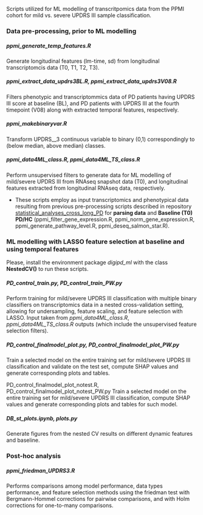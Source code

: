 Scripts utilized for ML modelling of transcritpomics data from the PPMI cohort for mild vs. severe UPDRS III sample classification.



### Data pre-processing, prior to ML modelling

##### ppmi_generate_temp_features.R
Generate longitudinal features (lm-time, sd) from longitudinal transcriptomcis data (T0, T1, T2, T3).

##### ppmi_extract_data_updrs3BL.R, ppmi_extract_data_updrs3V08.R
Filters phenotypic and transcriptommics data of PD patients having UPDRS III score at baseline (BL), and PD patients with UPDRS III at the fourth timepoint (V08) along with extracted temporal features, respectively. 

##### ppmi_makebinaryvar.R
Transform UPDRS__3 continuous variable to binary (0,1) correspondingly to (below median, above median) classes.

##### ppmi_data4ML_class.R, ppmi_data4ML_TS_class.R
Perform unsupervised filters to generate data for ML modelling of mild/severe UPDRS III from RNAseq snapshot data (T0), and longitudinal features extracted from longitudinal RNAseq data, respectively.

* These scripts employ as input transcriptomics and phenotypical data resulting from previous pre-processing scripts described in repository [statistical_analyses_cross_long_PD](https://gitlab.lcsb.uni.lu/elisa.gomezdelope/statistical_analyses_cross_long_pd) for **parsing data** and **Baseline (T0) PD/HC** (ppmi_filter_gene_expression.R, ppmi_norm_gene_expression.R, ppmi_generate_pathway_level.R, ppmi_deseq_salmon_star.R). 



### ML modelling with LASSO feature selection at baseline and using temporal features

Please, install the environment package *digipd_ml* with the class **NestedCV()** to run these scripts.

##### PD_control_train.py, PD_control_train_PW.py
Perform training for mild/severe UPDRS III classification with multiple binary classifiers on transcriptomics data in a nested cross-validation setting, allowing for undersampling, feature scaling, and feature selection with LASSO. Input taken from *ppmi_data4ML_class.R*, *ppmi_data4ML_TS_class.R* outputs (which include the unsupervised feature selection filters).

##### PD_control_finalmodel_plot.py, PD_control_finalmodel_plot_PW.py
Train a selected model on the entire training set for mild/severe UPDRS III classification and validate on the test set, compute SHAP values and generate corresponding plots and tables.

PD_control_finalmodel_plot_notest.R, PD_control_finalmodel_plot_notest_PW.py
Train a selected model on the entire training set for mild/severe UPDRS III classification, compute SHAP values and generate corresponding plots and tables for such model.

##### DB_st_plots.ipynb, plots.py
Generate figures from the nested CV results on different dynamic features and baseline.



### Post-hoc analysis

##### ppmi_friedman_UPDRS3.R
Performs comparisons among model performance, data types performance, and feature selection methods using the friedman test with Bergmann-Hommel corrections for pairwise comparisons, and with Holm corrections for one-to-many comparisons.



